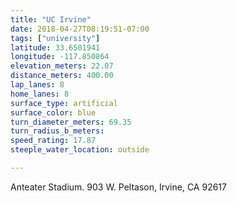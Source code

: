 ```yaml
---
title: "UC Irvine"
date: 2018-04-27T08:19:51-07:00
tags: ["university"]
latitude: 33.6501941
longitude: -117.850864
elevation_meters: 22.07
distance_meters: 400.00
lap_lanes: 8
home_lanes: 8
surface_type: artificial
surface_color: blue
turn_diameter_meters: 69.35
turn_radius_b_meters: 
speed_rating: 17.87
steeple_water_location: outside

---
```

Anteater Stadium. 903 W. Peltason, Irvine, CA 92617
<!--more-->
